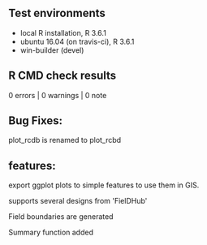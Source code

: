 ## Test environments
* local R installation, R 3.6.1
* ubuntu 16.04 (on travis-ci), R 3.6.1
* win-builder (devel)

## R CMD check results

0 errors | 0 warnings | 0 note

## Bug Fixes:
plot_rcdb is renamed to plot_rcbd

## features:
export ggplot plots to simple features to use them in GIS.

supports several designs from 'FielDHub'

Field boundaries are generated

Summary function added

